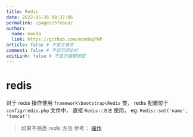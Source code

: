 ```yaml
---
title: Redis
date: 2022-05-26 08:37:06
permalink: /pages/5feaea/
author: 
  name: monda
  link: https://github.com/mondagPHP
article: false # 不是文章页
comment: false # 不显示评论栏
editLink: false # 不显示编辑按钮
---
```

# redis

对于 *redis* 操作使用 `framework\bootstrap\Redis` 类， redis 配置位于 `config/redis.php` 文件中， 直接 `Redis::方法` 使用， eg: `Redis::set('name', 'tomcat')`

> 如果不熟悉 *redis* 方法 参考： [操作](https://github.com/phpredis/phpredis)
